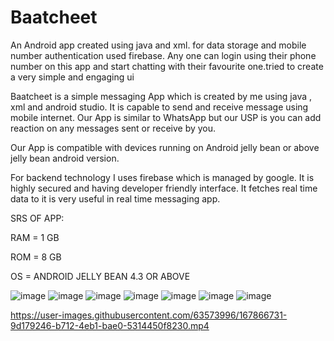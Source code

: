 # Baatcheet
An Android app created using java and xml. for data storage and mobile number authentication used firebase. Any one can login using their phone number on this app and start chatting with their favourite one.tried to create a very simple and engaging ui 

Baatcheet is a simple messaging App which is created by me using java , xml and android studio. It is  capable to send and receive message using mobile internet. Our App is similar  to WhatsApp but our USP is you can add reaction on any messages sent or receive by you.

Our App is compatible with devices running on Android jelly bean or above jelly bean android version.

For backend technology I uses firebase which is managed by google. It is highly secured and having developer friendly interface. It fetches real time data to it is very useful in real time messaging app.

SRS OF APP:

RAM = 1 GB

ROM = 8 GB

OS = ANDROID JELLY BEAN 4.3 OR ABOVE


![image](https://user-images.githubusercontent.com/63573996/167866129-f1c84886-9c6b-4fe6-88f1-a4117b573dfa.jpeg)
![image](https://user-images.githubusercontent.com/63573996/167866170-39923582-5457-4d57-84e5-b46fa4e3030e.jpeg)
![image](https://user-images.githubusercontent.com/63573996/167866195-7f021a71-2e47-4dfd-bc31-1fc98273e10f.jpeg)
![image](https://user-images.githubusercontent.com/63573996/167866211-6fa4c9f1-f331-421a-9629-d1500ece9d25.jpeg)
![image](https://user-images.githubusercontent.com/63573996/167866250-72e1c154-00e2-4736-9aed-4c3b670d442f.jpeg)
![image](https://user-images.githubusercontent.com/63573996/167866279-3bcd69b6-7ad9-4641-8355-daae2a6a0614.jpeg)
![image](https://user-images.githubusercontent.com/63573996/167866703-4ba86d51-15e1-4fce-9e8e-c7f3beb87206.jpeg)

https://user-images.githubusercontent.com/63573996/167866731-9d179246-b712-4eb1-bae0-5314450f8230.mp4

